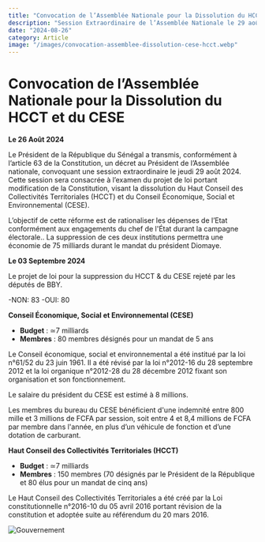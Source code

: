 ```yaml
---
title: "Convocation de l’Assemblée Nationale pour la Dissolution du HCCT et du CESE"
description: "Session Extraordinaire de l’Assemblée Nationale le 29 août pour la Dissolution du HCCT et du CESE."
date: "2024-08-26"
category: Article
image: "/images/convocation-assemblee-dissolution-cese-hcct.webp"
---
```


# Convocation de l’Assemblée Nationale pour la Dissolution du HCCT et du CESE

**Le 26 Août 2024**

Le Président de la République du Sénégal a transmis, conformément à l’article 63 de la Constitution, un décret au Président de l’Assemblée nationale, convoquant une session extraordinaire le jeudi 29 août 2024. Cette session sera consacrée à l’examen du projet de loi portant modification de la Constitution, visant la dissolution du Haut Conseil des Collectivités Territoriales (HCCT) et du Conseil Économique, Social et Environnemental (CESE).

L’objectif de cette réforme est de rationaliser les dépenses de l’Etat conformément aux engagements du chef de l'État durant la campagne électorale.. La suppression de ces deux institutions permettra une économie de 75 milliards durant le mandat du président Diomaye.

**Le 03 Septembre 2024**

Le projet de loi pour la suppression du HCCT & du CESE rejeté par les députés de BBY.

-NON: 83
-OUI: 80

**Conseil Économique, Social et Environnemental (CESE)**

- **Budget** : ≃7 milliards
- **Membres** : 80 membres désignés pour un mandat de 5 ans

Le Conseil économique, social et environnemental a été institué par la loi n°61/52 du 23 juin 1961. Il a été révisé par la loi n°2012-16 du 28 septembre 2012 et la loi organique n°2012-28 du 28 décembre 2012 fixant son organisation et son fonctionnement.

Le salaire du président du CESE est estimé à 8 millions.

Les membres du bureau du CESE bénéficient d'une indemnité entre 800 mille et 3 millions de FCFA par session, soit entre 4 et 8,4 millions de FCFA par membre dans l'année, en plus d’un véhicule de fonction et d’une dotation de carburant.

**Haut Conseil des Collectivités Territoriales (HCCT)**

- **Budget** : ≃7 milliards
- **Membres** : 150 membres (70 désignés par le Président de la République et 80 élus pour un mandat de cinq ans)

Le Haut Conseil des Collectivités Territoriales a été créé par la Loi constitutionnelle n°2016-10 du 05 avril 2016 portant révision de la constitution et adoptée suite au référendum du 20 mars 2016.

<img src="/images/convocation-assemblee-dissolution-cese-hcct.jpg" alt="Gouvernement" loading="lazy" fetchpriority="high">

